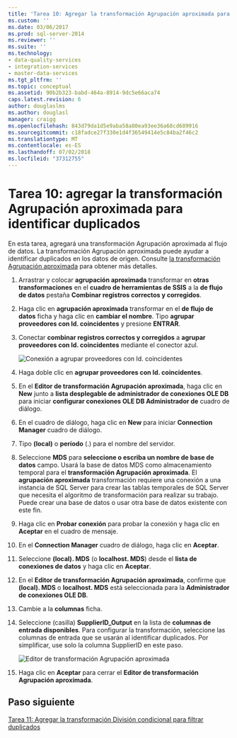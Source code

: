 ```yaml
---
title: 'Tarea 10: Agregar la transformación Agrupación aproximada para identificar duplicados | Microsoft Docs'
ms.custom: ''
ms.date: 03/06/2017
ms.prod: sql-server-2014
ms.reviewer: ''
ms.suite: ''
ms.technology:
- data-quality-services
- integration-services
- master-data-services
ms.tgt_pltfrm: ''
ms.topic: conceptual
ms.assetid: 90b2b323-babd-464a-8914-9dc5e66aca74
caps.latest.revision: 6
author: douglaslms
ms.author: douglasl
manager: craigg
ms.openlocfilehash: 843d79da1d5e9aba58a80ea93ee36a68cd689916
ms.sourcegitcommit: c18fadce27f330e1d4f36549414e5c84ba2f46c2
ms.translationtype: MT
ms.contentlocale: es-ES
ms.lasthandoff: 07/02/2018
ms.locfileid: "37312755"
---
```

# <a name="task-10-adding-fuzzy-group-transform-to-identify-duplicates"></a>Tarea 10: agregar la transformación Agrupación aproximada para identificar duplicados
  En esta tarea, agregará una transformación Agrupación aproximada al flujo de datos. La transformación Agrupación aproximada puede ayudar a identificar duplicados en los datos de origen. Consulte [la transformación Agrupación aproximada](http://msdn.microsoft.com/library/ms141764.aspx) para obtener más detalles.  
  
1.  Arrastrar y colocar **agrupación aproximada** transformar en **otras transformaciones** en el **cuadro de herramientas de SSIS** a la **de flujo de datos** pestaña  **Combinar registros correctos y corregidos**.  
  
2.  Haga clic en **agrupación aproximada** transformar en el **de flujo de datos** ficha y haga clic en **cambiar el nombre**. Tipo **agrupar proveedores con Id. coincidentes** y presione **ENTRAR**.  
  
3.  Conectar **combinar registros correctos y corregidos** a **agrupar proveedores con Id. coincidentes** mediante el conector azul.  
  
     ![Conexión a agrupar proveedores con Id. coincidentes](../../2014/tutorials/media/et-addingfgttoidentifyduplicates-01.jpg "conexión para agrupar proveedores con Id. coincidentes")  
  
4.  Haga doble clic en **agrupar proveedores con Id. coincidentes**.  
  
5.  En el **Editor de transformación Agrupación aproximada**, haga clic en **New** junto a **lista desplegable de administrador de conexiones OLE DB** para iniciar **configurar conexiones OLE DB Administrador de** cuadro de diálogo.  
  
6.  En el cuadro de diálogo, haga clic en **New** para iniciar **Connection Manager** cuadro de diálogo.  
  
7.  Tipo **(local)** o **período** (.) para el nombre del servidor.  
  
8.  Seleccione **MDS** para **seleccione o escriba un nombre de base de datos** campo. Usará la base de datos MDS como almacenamiento temporal para el **transformación Agrupación aproximada**. El **agrupación aproximada** transformación requiere una conexión a una instancia de SQL Server para crear las tablas temporales de SQL Server que necesita el algoritmo de transformación para realizar su trabajo. Puede crear una base de datos o usar otra base de datos existente con este fin.  
  
9. Haga clic en **Probar conexión** para probar la conexión y haga clic en **Aceptar** en el cuadro de mensaje.  
  
10. En el **Connection Manager** cuadro de diálogo, haga clic en **Aceptar**.  
  
11. Seleccione **(local). MDS** (o **localhost. MDS**) desde el **lista de conexiones de datos** y haga clic en **Aceptar**.  
  
12. En el **Editor de transformación Agrupación aproximada**, confirme que **(local). MDS** o **localhost. MDS** está seleccionada para la **Administrador de conexiones OLE DB**.  
  
13. Cambie a la **columnas** ficha.  
  
14. Seleccione (casilla) **SupplierID_Output** en la lista de **columnas de entrada disponibles**. Para configurar la transformación, seleccione las columnas de entrada que se usarán al identificar duplicados. Por simplificar, use solo la columna SupplierID en este paso.  
  
     ![Editor de transformación Agrupación aproximada](../../2014/tutorials/media/et-addingfgttoidentifyduplicates-02.jpg "Editor de transformación Agrupación aproximada")  
  
15. Haga clic en **Aceptar** para cerrar el **Editor de transformación Agrupación aproximada**.  
  
## <a name="next-step"></a>Paso siguiente  
 [Tarea 11: Agregar la transformación División condicional para filtrar duplicados](../../2014/tutorials/task-11-adding-conditional-split-transform-to-filter-duplicates.md)  
  
  
